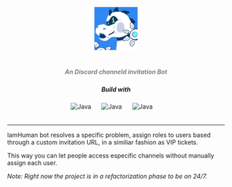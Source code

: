 <div align = "center">
  <img src="./web/src/assets/dragon.png" width="100px"><h1 align="center"> 
    <h5 align="center"> <i style="color:grey;"> 
   An Discord channeld invitation Bot</i> </h5>
</div>

<div align = "center">
<h5 align = "center">Build with</h5>
<img align="center" alt="Java" width="40px" style="padding-right:20px; padding-bottom:20px" src="https://cdn.jsdelivr.net/gh/devicons/devicon@latest/icons/vuejs/vuejs-original-wordmark.svg" />
<img align="center" alt="Java" width="40px" style="padding-right:20px; padding-bottom:20px" src="https://cdn.jsdelivr.net/gh/devicons/devicon@latest/icons/go/go-original.svg" />
<img align="center" alt="Java" width="40px" style="padding-right:20px; padding-bottom:20px" src="https://cdn.jsdelivr.net/gh/devicons/devicon@latest/icons/postgresql/postgresql-original.svg" />
</div>

---

IamHuman bot resolves a specific problem, assign roles to users based through a custom invitation URL, in a similiar fashion as VIP tickets. 



This way you can let people access especific channels without manually assign each user.


*Note: Right now the project is in a refactorization phase to be on 24/7.*


